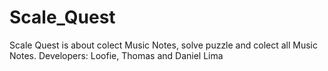 # Scale_Quest
Scale Quest is about colect Music Notes, solve puzzle and colect all Music Notes. Developers: Loofie, Thomas and Daniel Lima
